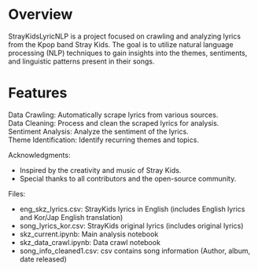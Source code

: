 # Overview

StrayKidsLyricNLP is a project focused on crawling and analyzing lyrics from the Kpop band Stray Kids. The goal is to utilize natural language processing (NLP) techniques to gain insights into the themes, sentiments, and linguistic patterns present in their songs.

# Features
Data Crawling: Automatically scrape lyrics from various sources.\
Data Cleaning: Process and clean the scraped lyrics for analysis.\
Sentiment Analysis: Analyze the sentiment of the lyrics.\
Theme Identification: Identify recurring themes and topics.

Acknowledgments:

- Inspired by the creativity and music of Stray Kids.
- Special thanks to all contributors and the open-source community.

Files:
-  eng_skz_lyrics.csv: StrayKids lyrics in English (includes English lyrics and Kor/Jap English translation)
-  song_lyrics_kor.csv: StrayKids original lyrics (includes original lyrics)
-  skz_current.ipynb: Main analysis notebook
-  skz_data_crawl.ipynb: Data crawl notebook
-  song_info_cleaned1.csv: csv contains song information (Author, album, date released)
